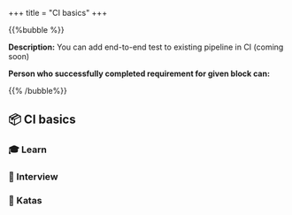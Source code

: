 +++
title = "CI basics"
+++

{{%bubble %}}

**Description:** You can add end-to-end test to existing pipeline in CI (coming soon)

**Person who successfully completed requirement for given block can:**


{{% /bubble%}}

## **📦 CI basics**

### **🎓 Learn**

### **🎤  Interview**

### **📝 Katas**
